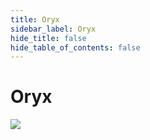 ```yaml
---
title: Oryx
sidebar_label: Oryx
hide_title: false
hide_table_of_contents: false
---
```


# Oryx

![](https://ossrs.net/gif/v1/sls.gif?site=ossrs.io&path=/lts/tutorial/en/v4/oryx)


